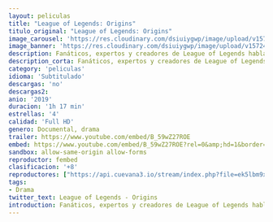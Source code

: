 ```yaml
---
layout: peliculas
title: "League of Legends: Origins"
titulo_original: "League of Legends: Origins"
image_carousel: 'https://res.cloudinary.com/dsiuiygwp/image/upload/v1572405192/league-min_lvhmyp.jpg'
image_banner: 'https://res.cloudinary.com/dsiuiygwp/image/upload/v1572405197/maxresdefault-min_fylowe.jpg'
description: Fanáticos, expertos y creadores de League of Legends hablan sobre la existosa transformación del juego, de demo gratuito a titan global de los deportes virtuales
description_corta: Fanáticos, expertos y creadores de League of Legends hablan sobre la existosa transformación del juego, de demo gratuito a titan global de los deportes virtuales
category: 'peliculas'
idioma: 'Subtitulado'
descargas: 'no'
descargas2:
anio: '2019'
duracion: '1h 17 min'
estrellas: '4'
calidad: 'Full HD'
genero: Documental, drama
trailer: https://www.youtube.com/embed/B_59wZ27ROE
embed: https://www.youtube.com/embed/B_59wZ27ROE?rel=0&amp;hd=1&border=0&wmode=opaque&enablejsapi=1&modestbranding=1&controls=1&showinfo=1
sandbox: allow-same-origin allow-forms
reproductor: fembed
clasificacion: '+8'
reproductores: ["https://api.cuevana3.io/stream/index.php?file=ek5lbm9xYWNrS0xYMTZLa2xNbkdvY3ZTb3BtZng4TGp6ZFpobGFMUGtOVFYySmlocU5XTzJkRE1tcHFuajVPb2w1eGphMkhEMGVQWDA2S21ZY1hRNEpQWHAyTmtrNVNrbEpabGtZYTNvOFBEcTNkZ29OS1Y","https://gdriveplayer.co/embed2.php?link=txm5dZyYKIB9S7JcNbc%252FGQNX6V6UCQEBM3EwB8pvBfNjK96jGAqPY2m5v2DsBkQ7Xv7fBiLyq6wWVLWHA3d%252FtCJtl1SMa0GrXWx%252BzBSsil1EPDHa1R2L2QTTlY%252BdSpfgtgoQjGk1eXfKcHqA0fYxlqMf7T0uFERvagr1weFr6IovdDFrO%252FqGiozDV23IcGJW8qCzF0uUGzl53BQ2rsSpIR"]
tags:
- Drama
twitter_text: League of Legends - Origins
introduction: Fanáticos, expertos y creadores de League of Legends hablan sobre la existosa transformación del juego, de demo gratuito a titan global de los deportes virtuales
---
```













